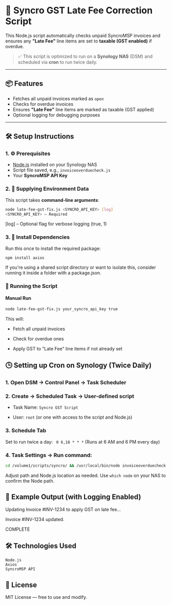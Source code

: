 # 🔄 Syncro GST Late Fee Correction Script

This Node.js script automatically checks unpaid SyncroMSP invoices and ensures any **"Late Fee"** line items are set to **taxable (GST enabled)** if overdue.

> ✅ This script is optimized to run on a **Synology NAS** (DSM) and scheduled via **cron** to run twice daily.

---

## 📦 Features

- Fetches all unpaid invoices marked as `open`
- Checks for overdue invoices
- Ensures **"Late Fee"** line items are marked as taxable (GST applied)
- Optional logging for debugging purposes

---

## 🛠️ Setup Instructions

### 1. ⚙️ Prerequisites

- [Node.js](https://nodejs.org/) installed on your Synology NAS
- Script file saved, e.g., `invoiceoverduecheck.js`
- Your **SyncroMSP API Key**

### 2. 🔑 Supplying Environment Data

This script takes **command-line arguments**:
```bash
node late-fee-gst-fix.js <SYNCRO_API_KEY> [log]
<SYNCRO_API_KEY> – Required
```
[log] – Optional flag for verbose logging (true, 1)

### 3. 📁 Install Dependencies
Run this once to install the required package:
```
npm install axios
```
If you're using a shared script directory or want to isolate this, consider running it inside a folder with a package.json.

### 🚀 Running the Script
#### Manual Run
```bash
node late-fee-gst-fix.js your_syncro_api_key true
```
This will:

- Fetch all unpaid invoices

- Check for overdue ones

- Apply GST to "Late Fee" line items if not already set

## 🕒 Setting up Cron on Synology (Twice Daily)
### 1. Open DSM → Control Panel → Task Scheduler
### 2. Create → Scheduled Task → User-defined script
- Task Name: ```Syncro GST Script```

- User: ```root``` (or one with access to the script and Node.js)

### 3. Schedule Tab
Set to run twice a day:
``` 0 6,18 * * *```
(Runs at 6 AM and 6 PM every day)

### 4. Task Settings → Run command:
```bash
cd /volume1/scripts/syncro/ && /usr/local/bin/node invoiceoverduecheck.js your_syncro_api_key
```
Adjust path and Node.js location as needed.
Use ```which node``` on your NAS to confirm the Node path.

## 🧪 Example Output (with Logging Enabled)
Updating Invoice #INV-1234 to apply GST on late fee...

Invoice #INV-1234 updated.

COMPLETE
## 🛠 Technologies Used
``` 
Node.js
Axios
SyncroMSP API
```

## 📄 License
MIT License — free to use and modify.